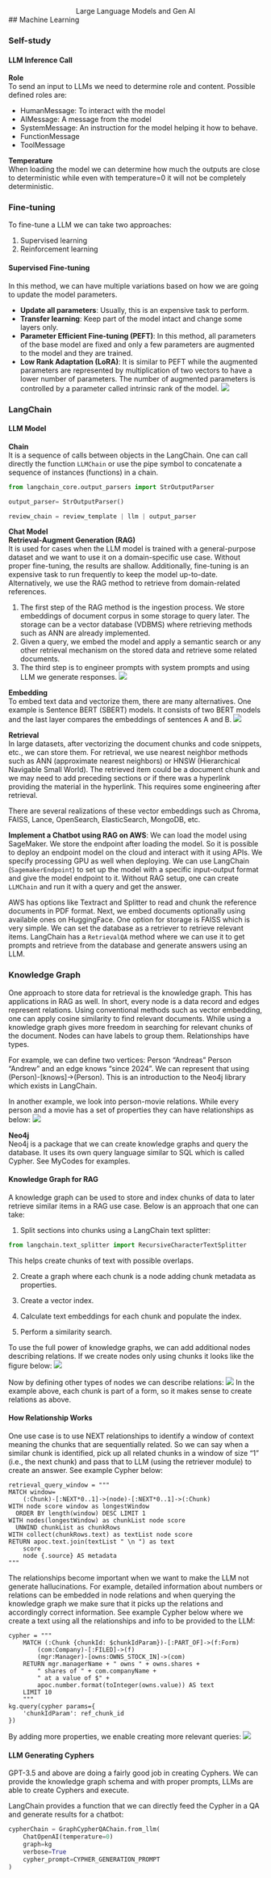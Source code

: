 <center>
    Large Language Models and Gen AI
</center>
## Machine Learning

### Self-study

#### LLM Inference Call

**Role**  
To send an input to LLMs we need to determine role and content. Possible defined roles are:
- HumanMessage: To interact with the model
- AIMessage: A message from the model
- SystemMessage: An instruction for the model helping it how to behave.
- FunctionMessage
- ToolMessage

**Temperature**  
When loading the model we can determine how much the outputs are close to deterministic while even with temperature=0 it will not be completely deterministic.

### Fine-tuning

To fine-tune a LLM we can take two approaches:
1. Supervised learning
2. Reinforcement learning

#### Supervised Fine-tuning

In this method, we can have multiple variations based on how we are going to update the model parameters. 

- **Update all parameters**: Usually, this is an expensive task to perform.
- **Transfer learning**: Keep part of the model intact and change some layers only.
- **Parameter Efficient Fine-tuning (PEFT)**: In this method, all parameters of the base model are fixed and only a few parameters are augmented to the model and they are trained.
- **Low Rank Adaptation (LoRA)**: It is similar to PEFT while the augmented parameters are represented by multiplication of two vectors to have a lower number of parameters. The number of augmented parameters is controlled by a parameter called intrinsic rank of the model.
![](1.png)


### LangChain

#### LLM Model

**Chain**  
It is a sequence of calls between objects in the LangChain. One can call directly the function `LLMChain` or use the pipe symbol to concatenate a sequence of instances (functions) in a chain.
```python
from langchain_core.output_parsers import StrOutputParser

output_parser= StrOutputParser()

review_chain = review_template | llm | output_parser
```

**Chat Model**  
**Retrieval-Augment Generation (RAG)**  
It is used for cases when the LLM model is trained with a general-purpose dataset and we want to use it on a domain-specific use case. Without proper fine-tuning, the results are shallow. Additionally, fine-tuning is an expensive task to run frequently to keep the model up-to-date. Alternatively, we use the RAG method to retrieve from domain-related references.

1. The first step of the RAG method is the ingestion process. We store embeddings of document corpus in some storage to query later. The storage can be a vector database (VDBMS) where retrieving methods such as ANN are already implemented.
2. Given a query, we embed the model and apply a semantic search or any other retrieval mechanism on the stored data and retrieve some related documents.
3. The third step is to engineer prompts with system prompts and using LLM we generate responses.
![](3.png)

**Embedding**  
To embed text data and vectorize them, there are many alternatives. One example is Sentence BERT (SBERT) models. It consists of two BERT models and the last layer compares the embeddings of sentences A and B. 
![](4.png)

**Retrieval**  
In large datasets, after vectorizing the document chunks and code snippets, etc., we can store them. For retrieval, we use nearest neighbor methods such as ANN (approximate nearest neighbors) or HNSW (Hierarchical Navigable Small World). The retrieved item could be a document chunk and we may need to add preceding sections or if there was a hyperlink providing the material in the hyperlink. This requires some engineering after retrieval.

There are several realizations of these vector embeddings such as Chroma, FAISS, Lance, OpenSearch, ElasticSearch, MongoDB, etc.

**Implement a Chatbot using RAG on AWS**:
We can load the model using SageMaker. We store the endpoint after loading the model. So it is possible to deploy an endpoint model on the cloud and interact with it using APIs.
We specify processing GPU as well when deploying. We can use LangChain (`SagemakerEndpoint`) to set up the model with a specific input-output format and give the model endpoint to it.
Without RAG setup, one can create `LLMChain` and run it with a query and get the answer.

AWS has options like Textract and Splitter to read and chunk the reference documents in PDF format.
Next, we embed documents optionally using available ones on HuggingFace.
One option for storage is FAISS which is very simple. We can set the database as a retriever to retrieve relevant items.
LangChain has a `RetrievalQA` method where we can use it to get prompts and retrieve from the database and generate answers using an LLM.

### Knowledge Graph

One approach to store data for retrieval is the knowledge graph. This has applications in RAG as well. In short, every node is a data record and edges represent relations. Using conventional methods such as vector embedding, one can apply cosine similarity to find relevant documents. While using a knowledge graph gives more freedom in searching for relevant chunks of the document. Nodes can have labels to group them. Relationships have types.

For example, we can define two vertices: Person “Andreas” Person “Andrew” and an edge knows “since 2024”. We can represent that using (Person)-[knows]->(Person). This is an introduction to the Neo4j library which exists in LangChain.

In another example, we look into person-movie relations. While every person and a movie has a set of properties they can have relationships as below:
![](6.png)

**Neo4j**  
Neo4j is a package that we can create knowledge graphs and query the database. It uses its own query language similar to SQL which is called Cypher. See MyCodes for examples.

#### Knowledge Graph for RAG

A knowledge graph can be used to store and index chunks of data to later retrieve similar items in a RAG use case. Below is an approach that one can take:
1. Split sections into chunks using a LangChain text splitter:
```python
from langchain.text_splitter import RecursiveCharacterTextSplitter
```
This helps create chunks of text with possible overlaps.

2. Create a graph where each chunk is a node adding chunk metadata as properties.

3. Create a vector index.

4. Calculate text embeddings for each chunk and populate the index.

5. Perform a similarity search.

To use the full power of knowledge graphs, we can add additional nodes describing relations. If we create nodes only using chunks it looks like the figure below:
![](7.png)

Now by defining other types of nodes we can describe relations:
![](8.png)
In the example above, each chunk is part of a form, so it makes sense to create relations as above.

#### How Relationship Works
One use case is to use NEXT relationships to identify a window of context meaning the chunks that are sequentially related. So we can say when a similar chunk is identified, pick up all related chunks in a window of size “1” (i.e., the next chunk) and pass that to LLM (using the retriever module) to create an answer. See example Cypher below:

```cypher
retrieval_query_window = """
MATCH window=
    (:Chunk)-[:NEXT*0..1]->(node)-[:NEXT*0..1]->(:Chunk)
WITH node score window as longestWindow 
  ORDER BY length(window) DESC LIMIT 1
WITH nodes(longestWindow) as chunkList node score
  UNWIND chunkList as chunkRows
WITH collect(chunkRows.text) as textList node score
RETURN apoc.text.join(textList " \n ") as text
    score
    node {.source} AS metadata
"""
```

The relationships become important when we want to make the LLM not generate hallucinations. For example, detailed information about numbers or relations can be embedded in node relations and when querying the knowledge graph we make sure that it picks up the relations and accordingly correct information. See example Cypher below where we create a text using all the relationships and info to be provided to the LLM:
```cypher
cypher = """
    MATCH (:Chunk {chunkId: $chunkIdParam})-[:PART_OF]->(f:Form)
        (com:Company)-[:FILED]->(f)
        (mgr:Manager)-[owns:OWNS_STOCK_IN]->(com)
    RETURN mgr.managerName + " owns " + owns.shares + 
        " shares of " + com.companyName + 
        " at a value of $" + 
        apoc.number.format(toInteger(owns.value)) AS text
    LIMIT 10
    """
kg.query(cypher params={
    'chunkIdParam': ref_chunk_id
})
```
By adding more properties, we enable creating more relevant queries:
![](9.png)

#### LLM Generating Cyphers
GPT-3.5 and above are doing a fairly good job in creating Cyphers. We can provide the knowledge graph schema and with proper prompts, LLMs are able to create Cyphers and execute.

LangChain provides a function that we can directly feed the Cypher in a QA and generate results for a chatbot:
```python
cypherChain = GraphCypherQAChain.from_llm(
    ChatOpenAI(temperature=0)
    graph=kg
    verbose=True
    cypher_prompt=CYPHER_GENERATION_PROMPT
)
```
